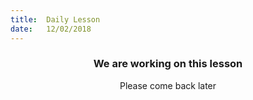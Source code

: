 ```yaml
---
title:  Daily Lesson
date:   12/02/2018
---
```


### <center>We are working on this lesson</center>
<center>Please come back later</center>